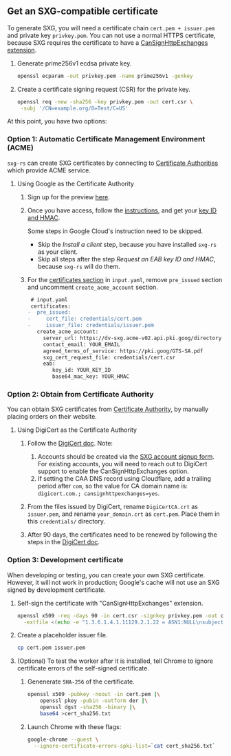 <!--
Copyright 2021 Google LLC

Licensed under the Apache License, Version 2.0 (the "License");
you may not use this file except in compliance with the License.
You may obtain a copy of the License at

    https://www.apache.org/licenses/LICENSE-2.0

Unless required by applicable law or agreed to in writing, software
distributed under the License is distributed on an "AS IS" BASIS,
WITHOUT WARRANTIES OR CONDITIONS OF ANY KIND, either express or implied.
See the License for the specific language governing permissions and
limitations under the License.
-->

## Get an SXG-compatible certificate

To generate SXG, you will need a
certificate chain `cert.pem + issuer.pem` and private key `privkey.pem`.
You can not use a normal HTTPS certificate,
because SXG requires the certificate to have a
[CanSignHttpExchanges extension](https://wicg.github.io/webpackage/draft-yasskin-httpbis-origin-signed-exchanges-impl.html#cross-origin-cert-req).

1. Generate prime256v1 ecdsa private key.

   ```bash
   openssl ecparam -out privkey.pem -name prime256v1 -genkey
   ```

1. Create a certificate signing request (CSR) for the private key.

   ```bash
   openssl req -new -sha256 -key privkey.pem -out cert.csr \
    -subj '/CN=example.org/O=Test/C=US'
   ```

At this point, you have two options:

### Option 1: Automatic Certificate Management Environment (ACME)

`sxg-rs` can create SXG certificates by connecting to [Certificate
Authorities](https://github.com/google/webpackager/wiki/Certificate-Authorities)
which provide ACME service.

1. Using Google as the Certificate Authority
   1. Sign up for the preview
      [here](https://cloud.google.com/blog/products/identity-security/automate-public-certificate-lifecycle-management-via--acme-client-api#:~:text=How%20can%20I%20get%20access).
   1. Once you have access, follow the
      [instructions](https://cloud.google.com/public-certificate-authority/docs/quickstart),
      and get your
      [key ID and HMAC](https://cloud.google.com/public-certificate-authority/docs/quickstart#request-key-hmac).

      Some steps in Google Cloud's instruction need to be skipped.
      * Skip the *Install a client* step,
        because you have installed `sxg-rs` as your client.
      * Skip all steps after the step *Request an EAB key ID and HMAC*,
        because `sxg-rs` will do them.

   1. For the [certificates section](../input.example.yaml#L38-L51) in `input.yaml`,
      remove `pre_issued` section and uncomment `create_acme_account` section.
      ```diff
       # input.yaml
       certificates:
      -  pre_issued:
      -     cert_file: credentials/cert.pem
      -     issuer_file: credentials/issuer.pem
         create_acme_account:
           server_url: https://dv-sxg.acme-v02.api.pki.goog/directory
           contact_email: YOUR_EMAIL
           agreed_terms_of_service: https://pki.goog/GTS-SA.pdf
           sxg_cert_request_file: credentials/cert.csr
           eab:
              key_id: YOUR_KEY_ID
              base64_mac_key: YOUR_HMAC
      ```

### Option 2: Obtain from Certificate Authority

You can obtain SXG certificates from [Certificate
Authority](https://github.com/google/webpackager/wiki/Certificate-Authorities),
by manually placing orders on their website.

1. Using DigiCert as the Certificate Authority
   1. Follow the [DigiCert
      doc](https://docs.digicert.com/manage-certificates/certificate-profile-options/get-your-signed-http-exchange-certificate/).
      Note:
      1. Accounts should be created via the [SXG account signup
         form](https://www.digicert.com/account/ietf/http-signed-exchange-account.php#create-account).
         For existing accounts, you will need to reach out to DigiCert support to
         enable the CanSignHttpExchanges option.
      1. If setting the CAA DNS record using Cloudflare, add a trailing period
         after `com`, so the value for CA domain name is: `digicert.com.;
         cansignhttpexchanges=yes`.

   1. From the files issued by DigiCert, rename `DigiCertCA.crt` as `issuer.pem`,
      and rename `your_domain.crt` as `cert.pem`. Place them in this `credentials/`
      directory.

   1. After 90 days, the certificates need to be renewed
      by following the steps in the [DigiCert
      doc](https://docs.digicert.com/manage-certificates/renew-ssltls-certificate/).

### Option 3: Development certificate

When developing or testing, you can create your own SXG certificate. However, it will
not work in production; Google's cache will not use an SXG signed by development
certificate.

1. Self-sign the certificate with "CanSignHttpExchanges" extension.

   ```bash
   openssl x509 -req -days 90 -in cert.csr -signkey privkey.pem -out cert.pem \
     -extfile <(echo -e "1.3.6.1.4.1.11129.2.1.22 = ASN1:NULL\nsubjectAltName=DNS:example.org")
   ```

1. Create a placeholder issuer file.

   ```bash
   cp cert.pem issuer.pem
   ```

1. (Optional) To test the worker after it is installed, tell Chrome to ignore
   certificate errors of the self-signed certificate.

   1. Genenerate `SHA-256` of the certificate.

      ```bash
      openssl x509 -pubkey -noout -in cert.pem |\
          openssl pkey -pubin -outform der |\
          openssl dgst -sha256 -binary |\
          base64 >cert_sha256.txt
      ```
   1. Launch Chrome with these flags:
      ```bash
      google-chrome --guest \
        --ignore-certificate-errors-spki-list=`cat cert_sha256.txt`
      ```
